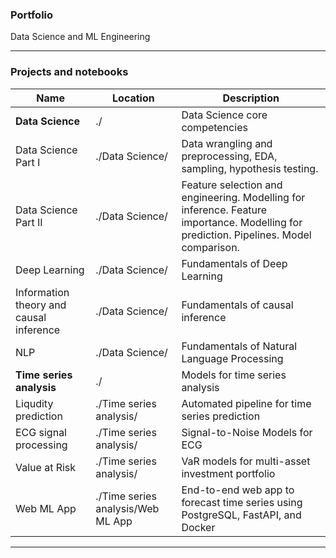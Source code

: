 ### Portfolio
Data Science and ML Engineering
****
### Projects and notebooks
| Name                          | Location          | Description                                                         |
|-------------------------------|-------------------|---------------------------------------------------------------------|
| **Data Science**              | ./                | Data Science core competencies     |
| Data Science Part I     | ./Data Science/    | Data wrangling and preprocessing, EDA, sampling, hypothesis testing.      |
| Data Science Part II    | ./Data Science/   | Feature selection and engineering. Modelling for inference. Feature importance. Modelling for prediction. Pipelines. Model comparison. |
| Deep Learning     | ./Data Science/    | Fundamentals of Deep Learning    |
| Information theory and causal inference     | ./Data Science/    |   Fundamentals of causal inference  |
| NLP     | ./Data Science/    |   Fundamentals of Natural Language Processing  |
| **Time series analysis**      | ./         | Models for time series analysis                                        |
| Liqudity prediction          | ./Time series analysis/       |Automated pipeline for time series prediction   |
| ECG signal processing         | ./Time series analysis/        | Signal-to-Noise Models for ECG                                        |  
| Value at Risk                 | ./Time series analysis/        |VaR models for multi-asset investment portfolio                                    |
| Web ML App         | ./Time series analysis/Web ML App       |End-to-end web app to forecast time series using PostgreSQL, FastAPI, and Docker   |


***
